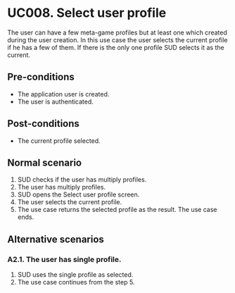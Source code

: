 # UC008. Select user profile

The user can have a few meta-game profiles but at least one which created during the user creation. In this use case the user selects the current profile if he has a few of them. If there is the only one profile SUD selects it as the current.

## Pre-conditions

- The application user is created.
- The user is authenticated.

## Post-conditions

- The current profile selected.

## Normal scenario

1. SUD checks if the user has multiply profiles.
2. The user has multiply profiles.
3. SUD opens the Select user profile screen.
4. The user selects the current profile.
5. The use case returns the selected profile as the result. The use case ends.

## Alternative scenarios

### A2.1. The user has single profile.

1. SUD uses the single profile as selected.
2. The use case continues from the step 5.